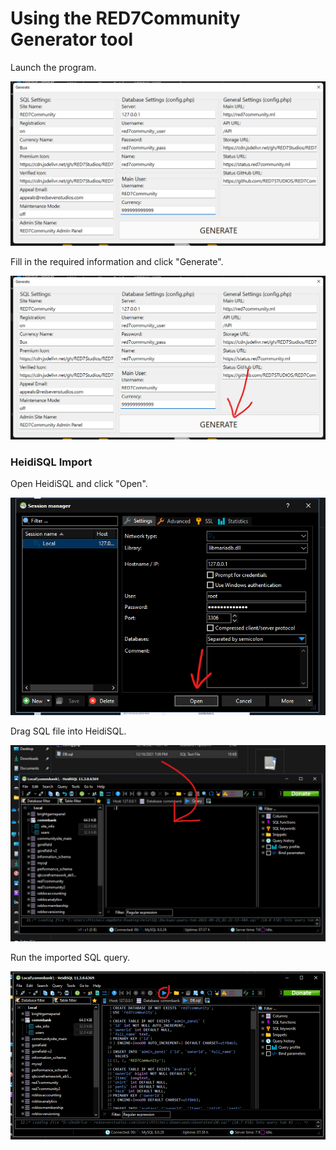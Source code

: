 # Using the RED7Community Generator tool

Launch the program.

![](<.gitbook/assets/image (1).png>)

Fill in the required information and click "Generate".

![](<.gitbook/assets/image (8).png>)

### HeidiSQL Import

Open HeidiSQL and click "Open".

![](<.gitbook/assets/image (3).png>)

Drag SQL file into HeidiSQL.

![](<.gitbook/assets/image (11).png>)

Run the imported SQL query.

![](<.gitbook/assets/image (2).png>)
